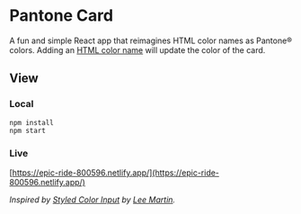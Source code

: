 # Pantone Card
A fun and simple React app that reimagines HTML color names as Pantone&reg; colors. Adding an [HTML color name](https://www.w3schools.com/colors/colors_names.asp) will update the color of the card.

## View

### Local

```
npm install
npm start
```

### Live

[https://epic-ride-800596.netlify.app/](https://epic-ride-800596.netlify.app/)

_Inspired by [Styled Color Input](https://codepen.io/leemartin/pen/ExPXRzx) by [Lee Martin](https://codepen.io/leemartin)._
